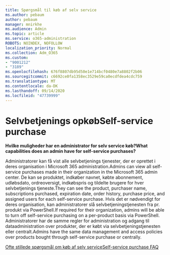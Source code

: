 ```yaml
---
title: Spørgsmål til køb af selv service
ms.author: pebaum
author: pebaum
manager: mnirkhe
ms.audience: Admin
ms.topic: article
ms.service: o365-administration
ROBOTS: NOINDEX, NOFOLLOW
localization_priority: Normal
ms.collection: Adm_O365
ms.custom:
- "9001212"
- "3189"
ms.openlocfilehash: 676f8807db95d50e1e714bcf0480e7a8802f2b06
ms.sourcegitcommit: c6692ce0fa1358ec3529e59ca0ecdfdea4cdc759
ms.translationtype: MT
ms.contentlocale: da-DK
ms.lasthandoff: 09/14/2020
ms.locfileid: "47739999"
---
```

# <a name="self-service-purchase"></a><span data-ttu-id="375db-102">Selvbetjenings opkøb</span><span class="sxs-lookup"><span data-stu-id="375db-102">Self-service purchase</span></span>

<span data-ttu-id="375db-103">**Hvilke muligheder har en administrator for selv service køb?**</span><span class="sxs-lookup"><span data-stu-id="375db-103">**What capabilities does an admin have for self-service purchases?**</span></span>

<span data-ttu-id="375db-104">Administratorer kan få vist alle selvbetjenings tjenester, der er oprettet i deres organisation i Microsoft 365 administration.</span><span class="sxs-lookup"><span data-stu-id="375db-104">Admins can view all self-service purchases made in their organization in the Microsoft 365 admin center.</span></span> <span data-ttu-id="375db-105">De kan se produktet, indkøber navnet, købte abonnement, udløbsdato, ordreoversigt, indkøbspris og tildelte brugere for hver selvbetjenings tjeneste.</span><span class="sxs-lookup"><span data-stu-id="375db-105">They can see the product, purchaser name, subscriptions purchased, expiration date, order history, purchase price, and assigned users for each self-service purchase.</span></span>  <span data-ttu-id="375db-106">Hvis det er nødvendigt for deres organisation, kan administratorer slå selvbetjeningstjenesten fra pr. produkt via PowerShell.</span><span class="sxs-lookup"><span data-stu-id="375db-106">If required for their organization, admins will be able to turn off self-service purchasing on a per-product basis via PowerShell.</span></span>  <span data-ttu-id="375db-107">Administratorer har de samme regler for administration og adgang til dataadministration over produkter, der er købt via selvbetjeningstjenesten eller centralt.</span><span class="sxs-lookup"><span data-stu-id="375db-107">Admins have the same data management and access policies over products bought through self-service purchase or centrally.</span></span>

[<span data-ttu-id="375db-108">Ofte stillede spørgsmål om køb af selv service</span><span class="sxs-lookup"><span data-stu-id="375db-108">Self-service purchase FAQ</span></span>](https://aka.ms/self-service-purchase-faq)

